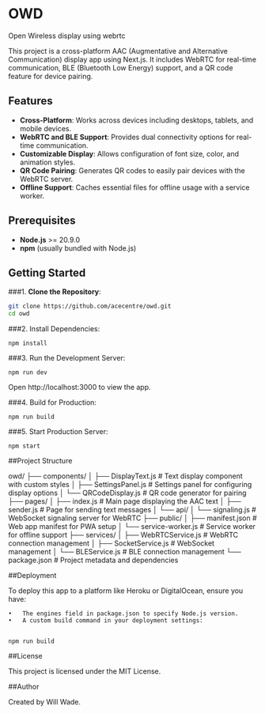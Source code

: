 # OWD
Open Wireless display using webrtc 

This project is a cross-platform AAC (Augmentative and Alternative Communication) display app using Next.js. It includes WebRTC for real-time communication, BLE (Bluetooth Low Energy) support, and a QR code feature for device pairing.

## Features

- **Cross-Platform**: Works across devices including desktops, tablets, and mobile devices.
- **WebRTC and BLE Support**: Provides dual connectivity options for real-time communication.
- **Customizable Display**: Allows configuration of font size, color, and animation styles.
- **QR Code Pairing**: Generates QR codes to easily pair devices with the WebRTC server.
- **Offline Support**: Caches essential files for offline usage with a service worker.

## Prerequisites

- **Node.js** >= 20.9.0
- **npm** (usually bundled with Node.js)

## Getting Started

###1. **Clone the Repository**:

   ```bash
   git clone https://github.com/acecentre/owd.git
   cd owd
```

###2.	Install Dependencies:

    npm install


###3.	Run the Development Server:

    npm run dev

Open http://localhost:3000 to view the app.

###4.	Build for Production:

    npm run build


###5.	Start Production Server:

    npm start



##Project Structure

owd/
├── components/
│   ├── DisplayText.js       # Text display component with custom styles
│   ├── SettingsPanel.js     # Settings panel for configuring display options
│   └── QRCodeDisplay.js     # QR code generator for pairing
├── pages/
│   ├── index.js             # Main page displaying the AAC text
│   ├── sender.js            # Page for sending text messages
│   └── api/
│       └── signaling.js     # WebSocket signaling server for WebRTC
├── public/
│   ├── manifest.json        # Web app manifest for PWA setup
│   └── service-worker.js    # Service worker for offline support
├── services/
│   ├── WebRTCService.js     # WebRTC connection management
│   ├── SocketService.js     # WebSocket management
│   └── BLEService.js        # BLE connection management
└── package.json             # Project metadata and dependencies


##Deployment

To deploy this app to a platform like Heroku or DigitalOcean, ensure you have:

	•	The engines field in package.json to specify Node.js version.
	•	A custom build command in your deployment settings:


    npm run build



##License

This project is licensed under the MIT License.

##Author

Created by Will Wade.


